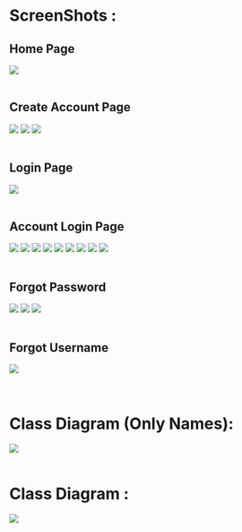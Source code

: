 # ScreenShots :

## Home Page

<img src="screenshots/home.png">
<br>
<br>

## Create Account Page

<img src="screenshots/createAcc-1.png">
<img src="screenshots/createAcc-2.png">
<img src="screenshots/createAcc-3.png">
<br>
<br>

## Login Page

<img src="screenshots/login.png">
<br>
<br>

## Account Login Page

<img src="screenshots/loginHome.png">
<img src="screenshots/trasnfer-1.png">
<img src="screenshots/transfer-2.png">
<img src="screenshots/deposit.png">
<img src="screenshots/withdraw.png">
<img src="screenshots/balance.png">
<img src="screenshots/statement.png">
<img src="screenshots/profile.png">
<img src="screenshots/updateProfile.png">
<br>
<br>

## Forgot Password

<img src="screenshots/forgotPassword-1.png">
<img src="screenshots/forgotPassword-2.png">
<img src="screenshots/forgotPassword-3.png">
<br>
<br>

## Forgot Username

<img src="screenshots/forgotUsername.png">
<br>
<br>
<br>

# Class Diagram (Only Names):

<img src="miniDiagram.png">
<br> 
<br>

# Class Diagram :

<img src="diagram.png">
